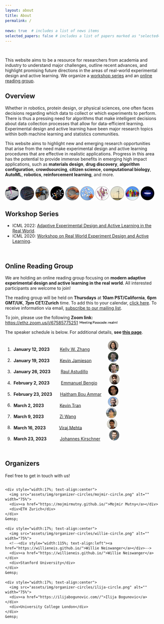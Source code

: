 ```yaml
---
layout: about
title: About
permalink: /

news: true  # includes a list of news items
selected_papers: false # includes a list of papers marked as "selected={true}"
---
```


<br/>

This website aims to be a resource for researchers from academia and industry to
understand major challenges, outline recent advances, and highlight promising future
directions in the areas of real-world experimental design and active learning. We
organize a [workshop series](#workshopseries) and an [online reading
group](#readinggroup).

## Overview

Whether in robotics, protein design, or physical sciences, one often faces decisions
regarding which data to collect or which experiments to perform. There is thus a
pressing need for algorithms that make intelligent decisions about data collection
processes that allow for data-efficient learning. Experimental design and active
learning have been major research topics within both machine learning and statistics
communities.

This website aims to highlight new and emerging research opportunities that arise from
the need make experimental design and active learning procedures that are effective in
realistic applications.  Progress in this area has the potential to provide immense
benefits in emerging high impact applications, such as **materials design**, **drug
discovery**, **algorithm configuration**, **crowdsourcing**, **citizen science**,
**computational biology**, **AutoML**, **robotics**, **reinforcement learning**, and
more.
<div style="margin-bottom: 8mm"></div>
<img src="assets/img/application-circles/pipette.png" alt="" width="9%">
<img src="assets/img/application-circles/code.png" alt="" width="9%">
<img src="assets/img/application-circles/robot.png" alt="" width="9%">
<img src="assets/img/application-circles/molecule.png" alt="" width="9%">
<img src="assets/img/application-circles/material.png" alt="" width="9%">
<img src="assets/img/application-circles/drug.png" alt="" width="9%">
<img src="assets/img/application-circles/protein.png" alt="" width="9%">
<img src="assets/img/application-circles/wind.png" alt="" width="9%">
<img src="assets/img/application-circles/crowd.png" alt="" width="9%">
<img src="assets/img/application-circles/plasma.png" alt="" width="9%">
<!--<img src="assets/img/application-circles/molecule_bare.png" alt="" width="8%"> &nbsp;-->
<a name="workshopseries"></a> <!--due to formatting issues, put link to section here-->

<br/>

## Workshop Series
- ICML 2022: [Adaptive Experimental Design and Active Learning in the Real
  World](https://realworldml.github.io/icml2022/).
- ICML 2020: [Workshop on Real World Experiment Design and Active
  Learning](https://realworldml.github.io/icml2020/).
<a name="readinggroup"></a> <!--due to formatting issues, put link to section here-->

<br/>

## Online Reading Group

<p style="margin-bottom: 3mm">We are holding an online reading group focusing on <strong>modern adaptive experimental design and active learning in the real world</strong>.  All interested participants are welcome to join!</p>
<p style="margin-bottom: 3mm">The reading group will be held on <strong>Thursdays</strong> at <strong>10am PST/California</strong>, <strong>6pm GMT/UK</strong>, <strong>7pm CET/Zurich</strong> time. To add this to your calendar, <a href="https://calendar.google.com/calendar/u/0?cid=Mzg1OTc3M2I0MmJjNDIyNGQxZjE2MDA0ZWQ3OGUzNzlhOGViNzdlM2JiMmQ1NmFlYmZkZTU5M2RkOTVhYTEwN0Bncm91cC5jYWxlbmRhci5nb29nbGUuY29t">click here</a>. To receive information via email, <a href="https://forms.gle/Ex1ut4YfL8E3qt7W6">subscribe to our mailing list</a>.</p>
<p style="margin-bottom: 3mm">To join, please use the following <strong>Zoom link:</strong> <a href="https://ethz.zoom.us/j/67585775251">https://ethz.zoom.us/j/67585775251</a> <img src="assets/img/zoompass.png" alt="" width="25%"></p>
<p style="margin-bottom: 5mm">The speaker schedule is below. For additional details, <strong>see <a href="readinggroup">this page</a></strong>.</p>

1. &nbsp;**January 12, 2023** &emsp;&nbsp;&nbsp;&nbsp; [Kelly W. Zhang](https://kellywzhang.github.io/)
    &emsp;&emsp;&emsp;&emsp;<img src="assets/img/speaker-circles/kelly.png" alt="" width="7%">
2. &nbsp;**January 19, 2023** &emsp;&nbsp;&nbsp;&nbsp; [Kevin Jamieson](https://homes.cs.washington.edu/~jamieson/)
    &emsp;&emsp;&emsp;&nbsp;&nbsp;<img src="assets/img/speaker-circles/kevin_j.png" alt="" width="7%">
3. &nbsp;**January 26, 2023** &emsp;&nbsp;&nbsp;&nbsp; [Raul Astudillo](https://raulastudillo.netlify.app/)
    &emsp;&emsp;&emsp;&emsp;&nbsp;&nbsp;<img src="assets/img/speaker-circles/raul.png" alt="" width="7%">
4. &nbsp;**February 2, 2023** &emsp;&nbsp;&nbsp;&nbsp;&nbsp; [Emmanuel Bengio](https://folinoid.com/)
    &emsp;&emsp;&nbsp;&nbsp;<img src="assets/img/speaker-circles/emmanuel.png" alt="" width="7%">
5. &nbsp;**February 23, 2023** &emsp;&nbsp; [Haitham Bou Ammar](http://bouammar.com/)
    &emsp;&nbsp;<img src="assets/img/speaker-circles/haitham.png" alt="" width="7%">
6. &nbsp;**March 2, 2023** &emsp;&emsp;&nbsp;&nbsp;&nbsp;&nbsp; [Kevin Tran](https://ktran9891.github.io/)
    &emsp;&emsp;&emsp;&emsp;&emsp;&ensp;&nbsp;&nbsp;<img src="assets/img/speaker-circles/kevin_t.png" alt="" width="7%">
7. &nbsp;**March 9, 2023** &emsp;&emsp;&nbsp;&nbsp;&nbsp;&nbsp; [Zi Wang](https://ziw.mit.edu/)
    &emsp;&emsp;&emsp;&emsp;&emsp;&emsp;&ensp;&nbsp;<img src="assets/img/speaker-circles/zi.png" alt="" width="7%">
8. &nbsp;**March 16, 2023** &emsp;&emsp;&nbsp;&nbsp; [Viraj Mehta](https://virajm.com/)
    &emsp;&emsp;&emsp;&emsp;&emsp;&nbsp;&nbsp;<img src="assets/img/speaker-circles/viraj.png" alt="" width="7%">
9. &nbsp;**March 23, 2023** &emsp;&emsp;&nbsp;&nbsp; [Johannes Kirschner](https://johannes-kirschner.de/)
    &emsp;&ensp;&nbsp;<img src="assets/img/speaker-circles/johannes.png" alt="" width="7%">


<br/>
<h2 style="margin-bottom: 5mm;">Organizers</h2>

Feel free to get in touch with us!

<div class="flex-container" style="display:flex;">

    <div style="width:17%; text-align:center">
      <img src="assets/img/organizer-circles/mojmir-circle.png" alt="" width="75%">
      <div><a href="https://mojmirmutny.github.io/">Mojmir Mutny</a></div>
      <div>ETH Zurich</div>
    </div>
    &emsp;

    <div style="width:17%; text-align:center">
      <img src="assets/img/organizer-circles/willie-circle.png" alt="" width="75%">
      <!--<div style="width:115%; text-align:left"><a href="https://willieneis.github.io/">Willie Neiswanger</a></div>-->
      <div><a href="https://willieneis.github.io/">Willie Neiswanger</a></div>
      <div>Stanford University</div>
    </div>
    &emsp;

    <div style="width:17%; text-align:center">
      <img src="assets/img/organizer-circles/ilija-circle.png" alt="" width="75%">
      <div><a href="https://ilijabogunovic.com//">Ilija Bogunovic</a></div>
      <div>University College London</div>
    </div>
    &emsp;

</div>
